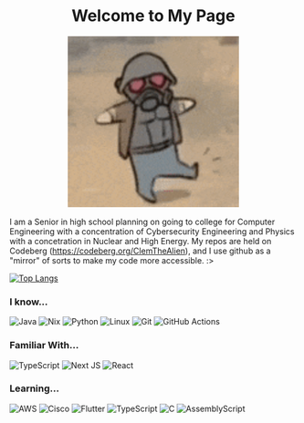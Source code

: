 <div align="center" class="section-heading">
    <h1>
     Welcome to My Page
    </h1>
     <p>
    <img src="/assets/fallout-new-vegas.gif" alt="Courier 6" width = "300" height = "300"/>
     </p>
</div>

I am a Senior in high school planning on going to college for Computer Engineering with a concentration of Cybersecurity Engineering and Physics with a concetration in Nuclear and High Energy.
My repos are held on Codeberg (https://codeberg.org/ClemTheAlien), and I use github as a "mirror" of sorts to make my code more accessible. :>

[![Top Langs](https://github-readme-stats.vercel.app/api/top-langs/?username=ClemTheAlien)](https://github.com/anuraghazra/github-readme-stats)
### I know...
![Java](https://img.shields.io/badge/java-%23ED8B00.svg?style=for-the-badge&logo=openjdk&logoColor=white)
![Nix](https://img.shields.io/badge/NIX-5277C3.svg?style=for-the-badge&logo=NixOS&logoColor=white)
![Python](https://img.shields.io/badge/python-3670A0?style=for-the-badge&logo=python&logoColor=ffdd54)
![Linux](https://img.shields.io/badge/Linux-FCC624?style=for-the-badge&logo=linux&logoColor=black)
![Git](https://img.shields.io/badge/git-%23F05033.svg?style=for-the-badge&logo=git&logoColor=white)
![GitHub Actions](https://img.shields.io/badge/github%20actions-%232671E5.svg?style=for-the-badge&logo=githubactions&logoColor=white)

### Familiar With...
![TypeScript](https://img.shields.io/badge/typescript-%23007ACC.svg?style=for-the-badge&logo=typescript&logoColor=white)
 ![Next JS](https://img.shields.io/badge/Next-black?style=for-the-badge&logo=next.js&logoColor=white)
 ![React](https://img.shields.io/badge/react-%2320232a.svg?style=for-the-badge&logo=react&logoColor=%2361DAFB)
### Learning...
![AWS](https://img.shields.io/badge/AWS-%23FF9900.svg?style=for-the-badge&logo=amazon-aws&logoColor=white)
![Cisco](https://img.shields.io/badge/cisco-%23049fd9.svg?style=for-the-badge&logo=cisco&logoColor=black)
 ![Flutter](https://img.shields.io/badge/Flutter-%2302569B.svg?style=for-the-badge&logo=Flutter&logoColor=white)
 ![TypeScript](https://img.shields.io/badge/typescript-%23007ACC.svg?style=for-the-badge&logo=typescript&logoColor=white)
 ![C](https://img.shields.io/badge/c-%2300599C.svg?style=for-the-badge&logo=c&logoColor=white)
 ![AssemblyScript](https://img.shields.io/badge/assembly%20script-%23000000.svg?style=for-the-badge&logo=assemblyscript&logoColor=white)
